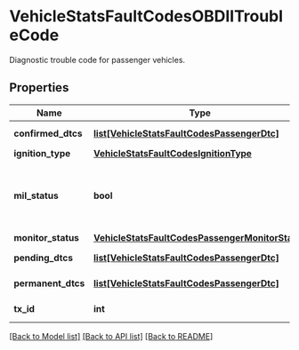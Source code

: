 # VehicleStatsFaultCodesOBDIITroubleCode

Diagnostic trouble code for passenger vehicles.
## Properties
Name | Type | Description | Notes
------------ | ------------- | ------------- | -------------
**confirmed_dtcs** | [**list[VehicleStatsFaultCodesPassengerDtc]**](VehicleStatsFaultCodesPassengerDtc.md) | Confirmed DTC codes. | [optional] 
**ignition_type** | [**VehicleStatsFaultCodesIgnitionType**](VehicleStatsFaultCodesIgnitionType.md) |  | [optional] 
**mil_status** | **bool** | The MIL status, indicating a check engine light. | [optional] 
**monitor_status** | [**VehicleStatsFaultCodesPassengerMonitorStatus**](VehicleStatsFaultCodesPassengerMonitorStatus.md) |  | [optional] 
**pending_dtcs** | [**list[VehicleStatsFaultCodesPassengerDtc]**](VehicleStatsFaultCodesPassengerDtc.md) | Pending DTC codes. | [optional] 
**permanent_dtcs** | [**list[VehicleStatsFaultCodesPassengerDtc]**](VehicleStatsFaultCodesPassengerDtc.md) | Permanent DTC codes. | [optional] 
**tx_id** | **int** | The TX identifier. | 

[[Back to Model list]](../README.md#documentation-for-models) [[Back to API list]](../README.md#documentation-for-api-endpoints) [[Back to README]](../README.md)



